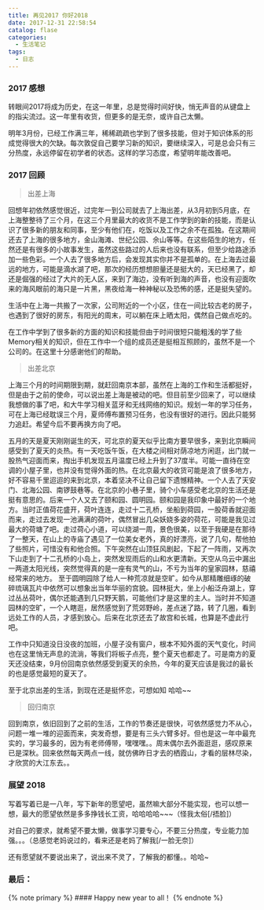 ```yaml
---
title: 再见2017 你好2018
date: 2017-12-31 22:58:54
catalog: flase
categories:
  - 生活笔记
tags:
  - 日志
---
```


### 2017 感想
转眼间2017将成为历史，在这一年里，总是觉得时间好快，悄无声音的从键盘上的指尖流过。这一年里有收货，但更多的是无奈，或许自己太懒。

<!-- more -->

明年3月份，已经工作满三年，稀稀疏疏也学到了很多技能，但对于知识体系的形成觉得很大的欠缺。每次敦促自己要学习新的知识，要继续深入，可是总会只有三分热度，永远停留在初学者的状态。这样的学习态度，希望明年能改善吧。

### 2017 回顾
> 出差上海

回想年初依然感觉很近，过完年一到公司就去了上海出差，从3月初到5月底，在上海整整待了三个月，在这三个月里最大的收货不是工作学到的新的技能，而是认识了很多新的朋友和同事，至少有他们在，吃饭以及工作之余不在孤独。在这期间还去了上海的很多地方，金山海滩、世纪公园、佘山等等。在这些陌生的地方，任然还是有很多的小故事发生，虽然这些路过的人后来也没有联系，但至少给路途添加一些色彩。一个人去了很多地方后，会发现其实你并不是孤单的。在上海去过最远的地方，可能是滴水湖了吧，那次的经历想想胆量还是挺大的，天已经黑了，却还是倔强的经过了大片的无人区，来到了海边，没有听到海的声音，也没有迎面吹来的海风眼前的海只是一片黑，黑夜给海一种神秘以及恐怖的感，还是挺失望的。

生活中在上海一共搬了一次家，公司附近的一个小区，住在一间比较古老的房子，也遇到了很好的房东，有阳光的周末，可以躺在床上晒太阳，偶然自己做点吃的。

在工作中学到了很多新的方面的知识和技能但由于时间很短只能粗浅的学了些Memory相关的知识，但在工作中一个组的成员还是挺相互照顾的，虽然不是一个公司的。在这里十分感谢他们的帮助。

> 出差北京

上海三个月的时间期限到期，就赶回南京本部，虽然在上海的工作和生活都挺好，但是由于之前的使命，可以说出差上海是被动的吧。但目前至少回来了，可以继续我想做的事了吧，和大牛学习相关蓝牙和无线网络的知识。规划一年的学习任务，可在上海已经耽误三个月，夏师傅布置预习任务，也没有很好的进行。因此只能努力追赶。希望今后不要再换方向了吧。

五月的天是夏天刚刚诞生的天，可北京的夏天似乎比南方要早很多，来到北京瞬间感受到了夏天的炎热。有一天吃饭午饭，在大楼之间相对荫凉地方闲逛，出门就一股热气迎面而来，掏出手机发现五月温度已经上升到了37度半。可能一直待在空调的小屋子里，也并没有觉得外面的热。在北京最大的收货可能是浪了很多地方，好不容易千里迢迢的来到北京，本着坚决不让自己留下遗憾精神。一个人去了天安门、北海公园、南锣鼓巷等。在北京的小巷子里，骑个小车感受老北京的生活还是挺有意思的。后来一个人又去了颐和园、圆明园。颐和园是我印象中最好的一个地方。当时正值荷花盛开，荷叶连连，走过十二孔桥，坐船到荷园，一股荷香就迎面而来，走过去发现一池满满的荷叶，偶然冒出几朵妖娆多姿的荷花，可能是我见过最大的荷塘了吧。走过荷心小道，可以绕湖一周，景色很美，以至于我硬是在那待了一整天，在山上的寺庙了遇见了一位美女老外，真的好漂亮，说了几句，帮他拍了些照片，可惜没有和他合照。下午突然在山顶狂风剧起，下起了一阵雨，又再次下山走到了十二孔桥的小岛上，突然发现雨后的山和水更清新。天空从乌云中漏出一两道太阳光线，突然觉得真的是一座有灵气的山，不亏为当年的皇家园林，慈禧经常来的地方。
至于圆明园除了给人一种荒凉就是空旷。如今从那精雕细琢的破碎琉璃瓦片中依然可以想象出当年华丽的宫貌。园林挺大，坐上小船泛舟湖上，穿过丛丛荷叶，偶尔还能遇到几只野天鹅，可能他们才是这里的主人。当时并不知道园林的空旷，一个人瞎逛，居然感觉到了荒郊野岭，差点迷了路，转了几圈，看到远处工作的人员，才感到放心。后来在北京还去了故宫和长城，也算是不虚此行吧。

工作中只知道没日没夜的加班，小屋子没有窗户，根本不知外面的天气变化，时间也在这里悄无声息的流淌，等我们将板子点亮，整个夏天也都走了。可是南方的夏天还没结束，9月份回南京依然感受到夏天的余热，今年的夏天应该是我过的最长的也是感觉最短的夏天了。

至于北京出差的生活，到现在还是挺怀恋，可想如知 哈哈~~

> 回归南京

回到南京，依旧回到了之前的生活，工作的节奏还是很快，可依然感觉力不从心，问题一堆一堆的迎面而来，突发奇想，要是有三头六臂多好。但也是这一年中最充实的，学习最多的，因为有老师傅带，嘿嘿嘿。。周末偶尔去外面逛逛，感叹原来已是深秋。回来依然每天两点一线，就仿佛昨日才去的栖霞山，才看的层林尽染，才欣赏的大江东去。。

### 展望 2018
写着写着已是一八年，写下新年的愿望吧，虽然嘛大部分不能实现，也可以想一想，最大的愿望依然是多多挣钱长工资，哈哈哈哈~~~（怪我太俗[/捂脸]）

对自己的要求，就希望不要太懒，做事学习要专心，不要三分热度，专业能力加强。。。（总感觉老妈说过的，看来还是老妈了解我[/一脸无奈]）

还有愿望就不要说出来了，说出来不灵了，了解我的都懂。。哈哈~

### 最后：
{% note primary %} #### Happy new year to all！ {% endnote %}
